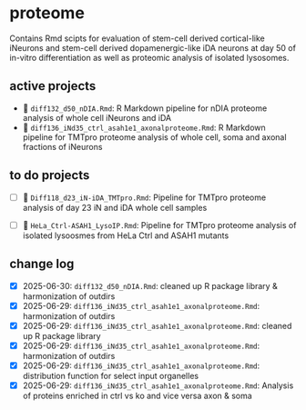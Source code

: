 # proteome
Contains Rmd scipts for evaluation of stem-cell derived cortical-like iNeurons and stem-cell derived dopamenergic-like iDA neurons at day 50 of in-vitro differentiation as well as proteomic analysis of isolated lysosomes. 

## active projects 
- 🚧 `diff132_d50_nDIA.Rmd`: R Markdown pipeline for nDIA proteome analysis of whole cell iNeurons and iDA
- 🚧 `diff136_iNd35_ctrl_asah1e1_axonalproteome.Rmd`: R Markdown pipeline for TMTpro proteome analysis of whole cell, soma and axonal fractions of iNeurons

## to do projects 
- [ ] 🚧 `Diff118_d23_iN-iDA_TMTpro.Rmd`: Pipeline for TMTpro proteome analysis of day 23 iN and iDA whole cell samples
- [ ] 🚧 `HeLa_Ctrl-ASAH1_LysoIP.Rmd`: Pipeline for TMTpro proteome analysis of isolated lysoosmes from HeLa Ctrl and ASAH1 mutants 


## change log
- [x] 2025-06-30: `diff132_d50_nDIA.Rmd`: cleaned up R package library & harmonization of outdirs
- [x] 2025-06-29: `diff136_iNd35_ctrl_asah1e1_axonalproteome.Rmd`: harmonization of outdirs
- [x] 2025-06-29: `diff136_iNd35_ctrl_asah1e1_axonalproteome.Rmd`: cleaned up R package library
- [x] 2025-06-29: `diff136_iNd35_ctrl_asah1e1_axonalproteome.Rmd`: harmonization of outdirs
- [x] 2025-06-29: `diff136_iNd35_ctrl_asah1e1_axonalproteome.Rmd`: distribution function for select input organelles
- [x] 2025-06-29: `diff136_iNd35_ctrl_asah1e1_axonalproteome.Rmd`: Analysis of proteins enriched in ctrl vs ko and vice versa axon & soma 
